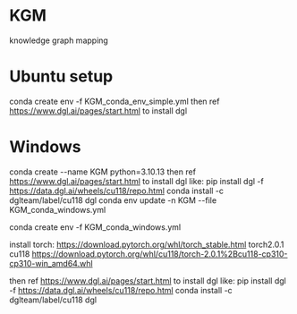 # KGM
knowledge graph mapping 


# Ubuntu setup

conda create env -f KGM_conda_env_simple.yml
then ref https://www.dgl.ai/pages/start.html to install dgl 

# Windows
conda create --name KGM python=3.10.13
then ref https://www.dgl.ai/pages/start.html to install dgl like:
    pip install  dgl -f https://data.dgl.ai/wheels/cu118/repo.html 
    conda install -c dglteam/label/cu118 dgl
conda env update -n KGM --file KGM_conda_windows.yml


conda create env -f KGM_conda_windows.yml

install torch: https://download.pytorch.org/whl/torch_stable.html
    torch2.0.1 cu118
    https://download.pytorch.org/whl/cu118/torch-2.0.1%2Bcu118-cp310-cp310-win_amd64.whl

then ref https://www.dgl.ai/pages/start.html to install dgl like:
    pip install  dgl -f https://data.dgl.ai/wheels/cu118/repo.html 
    conda install -c dglteam/label/cu118 dgl

